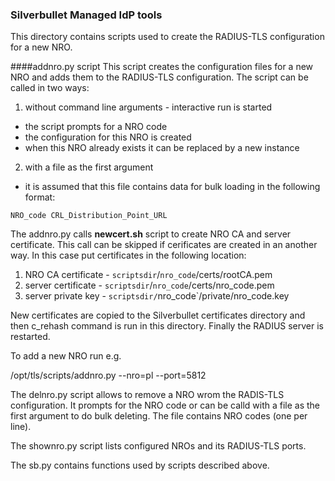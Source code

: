 ### Silverbullet Managed IdP tools

This directory contains scripts used to create the RADIUS-TLS configuration
for a new NRO.

####addnro.py script
This script creates the configuration files 
for a new NRO and adds them to the RADIUS-TLS configuration.
The script can be called in two ways:
1. without command line arguments - interactive run is started
  - the script prompts for a NRO code
  - the configuration for this NRO is created
  - when this NRO already exists it can be replaced by a new instance
2. with a file as the first argument 
  - it is assumed that this file contains data for bulk loading in the following format:
```
NRO_code CRL_Distribution_Point_URL 
```

The addnro.py calls **newcert.sh** script to create NRO CA and server certificate.
This call can be skipped if cerificates are created in an another
way. In this case put certificates in the following location:
1. NRO CA certificate - `scriptsdir`/`nro_code`/certs/rootCA.pem
2. server certificate - `scriptsdir`/`nro_code`/certs/nro_code.pem
3. server private key - `scriptsdir/`nro_code`/private/nro_code.key

New certificates are copied to the Silverbullet certificates directory and
then c_rehash command is run in this directory.
Finally the RADIUS server is restarted.

To add a new NRO run e.g.

/opt/tls/scripts/addnro.py --nro=pl --port=5812

The delnro.py script allows to remove a NRO wrom the RADIS-TLS configuration.
It prompts for the NRO code or can be calld with a file as the first argument to
do bulk deleting. The file contains NRO codes (one per line).

The shownro.py script lists configured NROs and its RADIUS-TLS ports.

The sb.py contains functions used by scripts described above.
